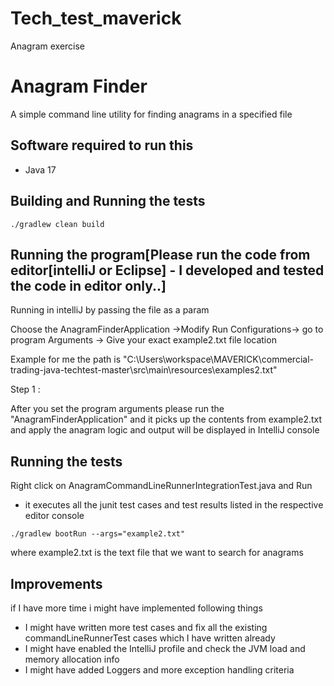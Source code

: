 # Tech_test_maverick
Anagram exercise

# Anagram Finder
A simple command line utility for finding anagrams in a specified file

## Software required to run this
* Java 17

## Building and Running the tests
```
./gradlew clean build
```

## Running the program[Please run the code from editor[intelliJ or Eclipse] - I developed and tested the code in editor only..]

Running in intelliJ by passing the file as a param 

Choose the
AnagramFinderApplication ->Modify Run Configurations-> go to program Arguments -> Give your exact example2.txt file location 

Example for me the path is 
"C:\Users\workspace\MAVERICK\commercial-trading-java-techtest-master\src\main\resources\examples2.txt"

Step 1 :

After you set the program arguments please run the "AnagramFinderApplication" and it 
picks up the contents from example2.txt and apply the anagram logic and output will be displayed in IntelliJ console 

## Running the tests
 Right click on AnagramCommandLineRunnerIntegrationTest.java and Run 
* it executes all the junit test cases and test results listed in the respective editor console
```
./gradlew bootRun --args="example2.txt" 
```
where example2.txt is the text file that we want to search for anagrams


## Improvements

if I have more time i might have implemented following things 

* I might have written more test cases and fix all the existing commandLineRunnerTest cases which I have written already
* I might have enabled the IntelliJ profile and check the JVM load and memory allocation info
* I might have added Loggers and more exception handling criteria 


